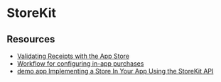 # StoreKit


## Resources

* [Validating Receipts with the App Store](https://developer.apple.com/documentation/storekit/original_api_for_in-app_purchase/validating_receipts_with_the_app_store)
* [Workflow for configuring in-app purchases](https://help.apple.com/app-store-connect/#/devb57be10e7)
* [demo app Implementing a Store In Your App Using the StoreKit API](https://developer.apple.com/documentation/storekit/in-app_purchase/implementing_a_store_in_your_app_using_the_storekit_api)
